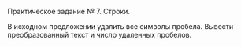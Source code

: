 Практическое задание № 7. Строки.

В исходном предложении удалить все символы пробела. Вывести преобразованный текст и число уда­ленных пробелов.
